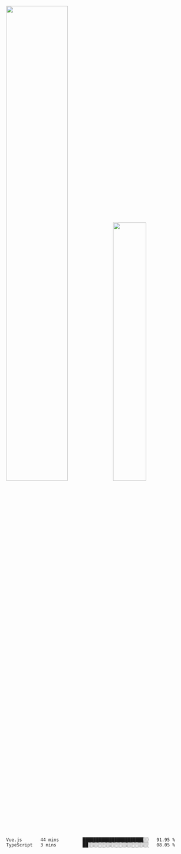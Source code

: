 <img align="" width="57.5%" src="https://github-readme-stats.vercel.app/api?username=Dream4ever&hide_title=true&hide_border=true&count_private=true&show_icons=true&include_all_commits=true&line_height=21" /><img align="" width="42.4%" src="https://github-readme-stats.vercel.app/api/top-langs/?username=Dream4ever&hide_title=true&count_private=true&show_icons=true&langs_count=6&hide_border=true&layout=compact" />

<!--START_SECTION:waka-->

```txt
Vue.js       44 mins         ███████████████████████░░   91.95 %
TypeScript   3 mins          ██░░░░░░░░░░░░░░░░░░░░░░░   08.05 %
```

<!--END_SECTION:waka-->
